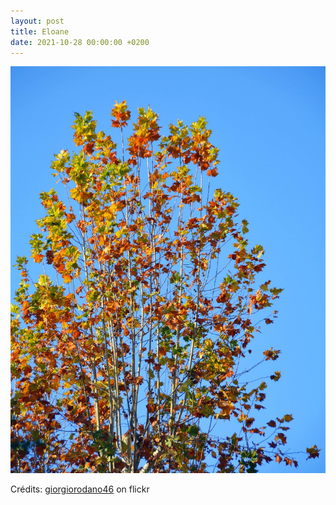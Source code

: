 ```yaml
---
layout: post
title: Eloane
date: 2021-10-28 00:00:00 +0200
---
```


![Eloane](/images/2021-10-28.jpg)

Crédits: [giorgiorodano46](https://www.flickr.com/people/134205948@N02/) on flickr
